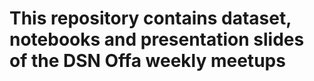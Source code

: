 # This repository contains dataset, notebooks and presentation slides of the DSN Offa weekly meetups
